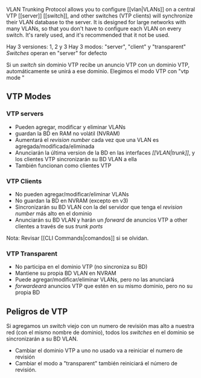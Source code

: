 VLAN Trunking Protocol allows you to configure [[vlan|VLANs]] on a central VTP [[server]] [[switch]], and other switches (VTP clients) will synchronize their VLAN database to the server.
It is designed for large networks with many VLANs, so that you don't have to configure each VLAN on every switch.
It's rarely used, and it's recommended that it not be used.

Hay 3 versiones: 1, 2 y 3 
Hay 3 modos: "server", "client" y "transparent"
*Switches* operan en "server" for defecto

Si un *switch* sin dominio VTP recibe un anuncio VTP con un dominio VTP, automáticamente se unirá a ese dominio. 
Elegimos el modo VTP con "vtp mode </modo>"

## VTP Modes
### VTP servers
- Pueden agregar, modificar y eliminar VLANs
- guardan la BD en RAM no volátil (NVRAM)
- Aumentará el *revision number* cada vez que una VLAN es agregada/modificada/eliminada
- Anunciarán la última version de la BD en las interfaces *[[VLAN|trunk]]*, y los clientes VTP sincronizarán su BD VLAN a ella 
- También funcionan como clientes VTP


### VTP Clients
- No pueden agregar/modificar/eliminar VLANs
- No guardan la BD en NVRAM (excepto en v3)
- Sincronizarán su BD VLAN con la del servidor que tenga el *revision number* más alto en el dominio
- Anunciarán su BD VLAN y harán un *forward* de anuncios VTP a other clientes a través de sus *trunk ports*

Nota: Revisar [[CLI Commands|comandos]] si se olvidan.
### VTP Transparent
- No participa en el dominio VTP (no sincroniza su BD)
- Mantiene su propia BD VLAN en NVRAM
- Puede agregar/modificar/eliminar VLANs, pero no las anunciará
- *forwardeará* anuncios VTP que estén en su mismo dominio, pero no su propia BD

## Peligros de VTP
Si agregamos un *switch* viejo con un numero de revisión mas alto a nuestra red (con el mismo nombre de dominio), todos los *switches* en el dominio se sincronizarán a su BD VLAN. 

- Cambiar el dominio VTP a uno no usado va a reiniciar el numero de revisión
- Cambiar el modo a "transparent" también reiniciará el número de revisión.